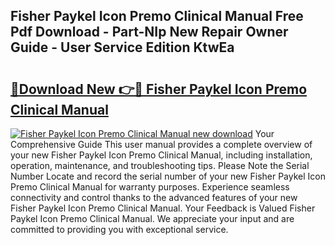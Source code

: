 ## Fisher Paykel Icon Premo Clinical Manual Free Pdf Download - Part-NIp New Repair Owner Guide - User Service Edition KtwEa

# <h2><a href="http://bc60074.oget.top/?id=Fisher+Paykel+Icon+Premo+Clinical+Manual">🔗Download New 👉🔴 Fisher Paykel Icon Premo Clinical Manual</a></h2>

[![Fisher Paykel Icon Premo Clinical Manual new download](https://i.imgur.com/5g1atiW.png)](http://bc60074.oget.top/?id=Fisher+Paykel+Icon+Premo+Clinical+Manual)
Your Comprehensive Guide This user manual provides a complete overview of your new Fisher Paykel Icon Premo Clinical Manual, including installation, operation, maintenance, and troubleshooting tips. Please Note the Serial Number Locate and record the serial number of your new Fisher Paykel Icon Premo Clinical Manual for warranty purposes. Experience seamless connectivity and control thanks to the advanced features of your new Fisher Paykel Icon Premo Clinical Manual. Your Feedback is Valued Fisher Paykel Icon Premo Clinical Manual. We appreciate your input and are committed to providing you with exceptional service.
